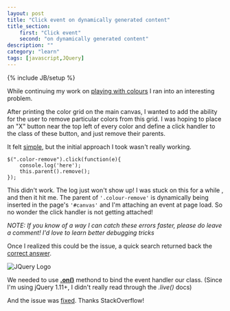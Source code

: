 ```yaml
---
layout: post
title: "Click event on dynamically generated content"
title_section:
    first: "Click event"
    second: "on dynamically generated content"
description: ""
category: "learn"
tags: [javascript,JQuery]
---
```

{% include JB/setup %}

While continuing my work on [playing with colours](/projects/play_with_colours/main.html) I ran into an interesting problem.

After printing the color grid on the main canvas, I wanted to add the ability for the user to remove particular colors from this grid. I was hoping to place an "X" button near the top left of every color and define a click handler to the class of these button, and just remove their parents.

It felt [simple](https://github.com/khanduri/khanduri.github.io/commit/8b4068a661e3b6d3fc5329e8e4f68961538c1d77#diff-472e4a11e6f84501cefc0ddc707ecbccR232), but the initial approach I took wasn't really working.

    $(".color-remove").click(function(e){
        console.log('here');
        this.parent().remove();
    });

This didn't work. The log just won't show up! I was stuck on this for a while , and then it hit me. The parent of `'.colour-remove'` is dynamically being inserted in the page's `'#canvas'` and I'm attaching an event at page load. So no wonder the click handler is not getting attached!

<i>NOTE: If you know of a way I can catch these errors faster, please do leave a comment! I'd love to learn better debugging tricks</i>

Once I realized this could be the issue, a quick search returned back the [correct answer](http://stackoverflow.com/a/1207393/2069749).

![JQuery Logo]({{site.url}}/assets/posts/img/jquery.jpg)

We needed to use **[.on()](https://api.jquery.com/on/#on-events-selector-data-handler)** methond to bind the event handler our class. (Since I'm using jQuery 1.11+, I didn't really read through the <i>.live()</i> docs)

And the issue was [fixed](https://github.com/khanduri/khanduri.github.io/commit/f4aed17ade1184c8363746e63d782a1c90fb7eae#diff-472e4a11e6f84501cefc0ddc707ecbccR232). Thanks StackOverflow!

